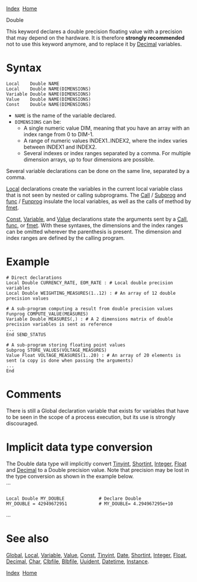 [Index](index.html)  [Home](getting-started_home.html)

Double

This keyword declares a double precision floating value with a precision that may depend on the hardware. It is therefore **strongly recommended** not to use this keyword anymore, and to replace it by [Decimal](4gl_decimal.html) variables.

# Syntax

```
Local    Double NAME
Local    Double NAME(DIMENSIONS)
Variable Double NAME(DIMENSIONS)
Value    Double NAME(DIMENSIONS)
Const    Double NAME(DIMENSIONS)
```

* `NAME` is the name of the variable declared.
* `DIMENSIONS` can be:
  + A single numeric value DIM, meaning that you have an array with an index range from 0 to DIM-1.
  + A range of numeric values INDEX1..INDEX2, where the index varies between INDEX1 and INDEX2.
  + Several indexes or index ranges separated by a comma. For multiple dimension arrays, up to four dimensions are possible.

Several variable declarations can be done on the same line, separated by a comma.

[Local](4gl_local.html) declarations create the variables in the current local variable class that is not seen by nested or calling subprograms. The [Call](4gl_call.html) / [Subprog](4gl_subprog.html) and [func](4gl_func.html) / [Funprog](4gl_funprog.html) insulate the local variables, as well as the calls of method by [fmet](4gl_fmet.html).

[Const](4gl_const.html), [Variable](4gl_variable.html), and [Value](4gl_value.html) declarations state the arguments sent by a [Call](4gl_call.html), [func](4gl_func.html), or [fmet](4gl_fmet.html). With these syntaxes, the dimensions and the index ranges can be omitted wherever the parenthesis is present. The dimension and index ranges are defined by the calling program.

# Example

```
# Direct declarations
Local Double CURRENCY_RATE, EOM_RATE : # Local double precision variables
Local Double WEIGHTING_MEASURES(1..12) : # An array of 12 double precision values

# A sub-program computing a result from double precision values 
Funprog COMPUTE_VALUE(MEASURES)
Variable Double MEASURES(,) : # A 2 dimensions matrix of double precision variables is sent as reference
...
End SEND_STATUS

# A sub-program storing floating point values
Subprog STORE_VALUES(VOLTAGE_MEASURES)
Value Float VOLTAGE_MEASURES(1..20) : # An array of 20 elements is sent (a copy is done when passing the arguments)
...
End
```

# Comments

There is still a Global declaration variable that exists for variables that have to be seen in the scope of a process execution, but its use is strongly discouraged.

# Implicit data type conversion

The Double data type will implicitly convert [Tinyint](4gl_tinyint.html), [Shortint](4gl_shortint.html), [Integer](4gl_integer.html), [Float](4gl_float.html) and [Decimal](4gl_decimal.html) to a Double precision value. Note that precision may be lost in the type conversion as shown in the example below.  
...

```
  
Local Double MY_DOUBLE             # Declare Double  
MY_DOUBLE = 42949672951            # MY_DOUBLE= 4.294967295e+10  

```

  
...

# See also

[Global](4gl_global.html), [Local](4gl_local.html), [Variable](4gl_variable.html), [Value](4gl_value.html), [Const](4gl_const.html), [Tinyint](4gl_tinyint.html), [Date](4gl_date.html), [Shortint](4gl_shortint.html), [Integer](4gl_integer.html), [Float](4gl_float.html), [Decimal](4gl_decimal.html), [Char](4gl_char.html), [Clbfile](4gl_clbfile.html), [Blbfile](4gl_blbfile.html), [Uuident](4gl_uuident.html), [Datetime](4gl_datetime.html), [Instance](4gl_instance.html).

  

[Index](index.html)  [Home](getting-started_home.html)